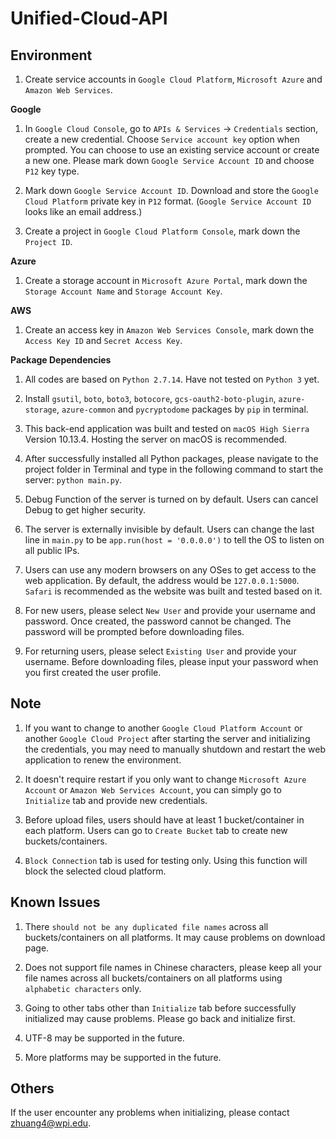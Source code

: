 # Unified-Cloud-API

## Environment

1. Create service accounts in `Google Cloud Platform`, `Microsoft Azure` and `Amazon Web Services`.

**Google**

1. In `Google Cloud Console`, go to `APIs & Services` &rightarrow; `Credentials` section, create a new credential. Choose `Service account key` option when prompted. You can choose to use an existing service account or create a new one. Please mark down `Google Service Account ID` and choose `P12` key type.

2. Mark down `Google Service Account ID`. Download and store the `Google Cloud Platform` private key in `P12` format.
(`Google Service Account ID` looks like an email address.)

3. Create a project in `Google Cloud Platform Console`, mark down the `Project ID`.

**Azure**

1. Create a storage account in `Microsoft Azure Portal`, mark down the `Storage Account Name` and `Storage Account Key`.

**AWS**

1. Create an access key in `Amazon Web Services Console`, mark down the `Access Key ID` and `Secret Access Key`.

**Package Dependencies**

1. All codes are based on `Python 2.7.14`. Have not tested on `Python 3` yet.

2. Install `gsutil`, `boto`, `boto3`, `botocore`, `gcs-oauth2-boto-plugin`, `azure-storage`, `azure-common` and `pycryptodome` packages by `pip` in terminal.

3. This back-end application was built and tested on `macOS High Sierra` Version 10.13.4. Hosting the server on macOS is recommended.

4. After successfully installed all Python packages, please navigate to the project folder in Terminal and type in the following command to start the server: `python main.py`.

5. Debug Function of the server is turned on by default. Users can cancel Debug to get higher security.

6. The server is externally invisible by default. Users can change the last line in `main.py` to be `app.run(host = '0.0.0.0')` to tell the OS to listen on all public IPs.

7. Users can use any modern browsers on any OSes to get access to the web application. By default, the address would be `127.0.0.1:5000`. `Safari` is recommended as the website was built and tested based on it.

8. For new users, please select `New User` and provide your username and password. Once created, the password cannot be changed. The password will be prompted before downloading files.

9. For returning users, please select `Existing User` and provide your username. Before downloading files, please input your password when you first created the user profile.

## Note
1. If you want to change to another `Google Cloud Platform Account` or another `Google Cloud Project` after starting the server and initializing the credentials, you may need to manually shutdown and restart the web application to renew the environment.

2. It doesn't require restart if you only want to change `Microsoft Azure Account` or `Amazon Web Services Account`, you can simply go to `Initialize` tab and provide new credentials.

3. Before upload files, users should have at least 1 bucket/container in each platform. Users can go to `Create Bucket` tab to create new buckets/containers.

4. `Block Connection` tab is used for testing only. Using this function will block the selected cloud platform.

## Known Issues
1. There `should not be any duplicated file names` across all buckets/containers on all platforms. It may cause problems on download page.

2. Does not support file names in Chinese characters, please keep all your file names across all buckets/containers on all platforms using `alphabetic characters` only.

3. Going to other tabs other than `Initialize` tab before successfully initialized may cause problems. Please go back and initialize first.

4. UTF-8 may be supported in the future.

5. More platforms may be supported in the future.

## Others

If the user encounter any problems when initializing, please contact <zhuang4@wpi.edu>.
